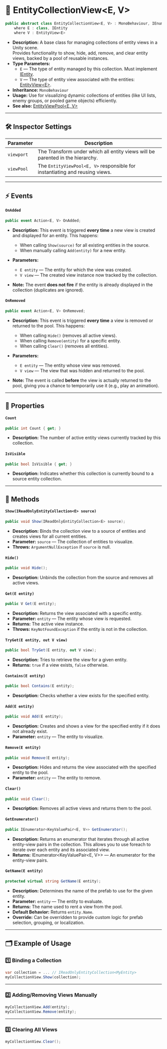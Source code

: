 # 🧩 EntityCollectionView<E, V>

```csharp
public abstract class EntityCollectionView<E, V> : MonoBehaviour, IEnumerable<KeyValuePair<E, V>>
    where E : class, IEntity
    where V : EntityView<E>
```

- **Description:** A base class for managing collections of entity views in a Unity scene.  
  Provides functionality to show, hide, add, remove, and clear entity views, backed by a pool of reusable instances.
- **Type Parameters:**
    - `E` — The type of entity managed by this collection. Must implement [IEntity](../Entities/IEntity.md).
    - `V` — The type of entity view associated with the entities: [EntityView\<E>](EntityView%601.md).
- **Inheritance:** `MonoBehaviour`
- **Usage:** Use for visualizing dynamic collections of entities (like UI lists, enemy groups, or pooled game objects)
  efficiently.
- **See also:** [EntityViewPool<E, V>](EntityViewPool%601.md)

---

## 🛠 Inspector Settings

| Parameter  | Description                                                                   |
|------------|-------------------------------------------------------------------------------|
| `viewport` | The Transform under which all entity views will be parented in the hierarchy. |
| `viewPool` | The `EntityViewPool<E, V>` responsible for instantiating and reusing views.   |

---

## ⚡ Events

#### `OnAdded`

```csharp  
public event Action<E, V> OnAdded;  
```

- **Description:** This event is triggered **every time** a new view is created and displayed for an entity. This
  happens:
    - When calling `Show(source)` for all existing entities in the source.
    - When manually calling `Add(entity)` for a new entity.

- **Parameters:**
    - `E entity` — The entity for which the view was created.
    - `V view` — The created view instance now tracked by the collection.
- **Note:** The event **does not fire** if the entity is already displayed in the collection (duplicates are ignored).

#### `OnRemoved`

```csharp
public event Action<E, V> OnRemoved;  
```

- **Description:** This event is triggered **every time** a view is removed or returned to the pool. This happens:
    - When calling `Hide()` (removes all active views).
    - When calling `Remove(entity)` for a specific entity.
    - When calling `Clear()` (removes all entities).

- **Parameters:**
    - `E entity` — The entity whose view was removed.
    - `V view` — The view that was hidden and returned to the pool.

- **Note:** The event is called **before** the view is actually returned to the pool, giving you a chance to temporarily
  use it (e.g., play an animation).

---

## 🔑 Properties

#### `Count`

```csharp
public int Count { get; }
```

- **Description:** The number of active entity views currently tracked by this collection.

#### `IsVisible`

```csharp
public bool IsVisible { get; }
```

- **Description:** Indicates whether this collection is currently bound to a source entity collection.

---

## 🏹 Methods

#### `Show(IReadOnlyEntityCollection<E> source)`

```csharp
public void Show(IReadOnlyEntityCollection<E> source);
```

- **Description:** Binds the collection view to a source of entities and creates views for all current entities.
- **Parameter:** `source` — The collection of entities to visualize.
- **Throws:** `ArgumentNullException` if `source` is null.

#### `Hide()`

```csharp
public void Hide();
```

- **Description:** Unbinds the collection from the source and removes all active views.

#### `Get(E entity)`

```csharp
public V Get(E entity);
```

- **Description:** Returns the view associated with a specific entity.
- **Parameter:** `entity` — The entity whose view is requested.
- **Returns:** The active view instance.
- **Throws:** `KeyNotFoundException` if the entity is not in the collection.

#### `TryGet(E entity, out V view)`

```csharp
public bool TryGet(E entity, out V view);
```

- **Description:** Tries to retrieve the view for a given entity.
- **Returns:** `true` if a view exists, `false` otherwise.

#### `Contains(E entity)`

```csharp
public bool Contains(E entity);
```

- **Description:** Checks whether a view exists for the specified entity.

#### `Add(E entity)`

```csharp
public void Add(E entity);
```

- **Description:** Creates and shows a view for the specified entity if it does not already exist.
- **Parameter:** `entity` — The entity to visualize.

#### `Remove(E entity)`

```csharp
public void Remove(E entity);
```

- **Description:** Hides and returns the view associated with the specified entity to the pool.
- **Parameter:** `entity` — The entity to remove.

#### `Clear()`

```csharp
public void Clear();
```

- **Description:** Removes all active views and returns them to the pool.

#### `GetEnumerator()`

```csharp
public IEnumerator<KeyValuePair<E, V>> GetEnumerator();
```

- **Description:** Returns an enumerator that iterates through all active entity-view pairs in the collection.
  This allows you to use foreach to iterate over each entity and its associated view.
- **Returns:** IEnumerator<KeyValuePair<E, V>> — An enumerator for the entity-view pairs.

#### `GetName(E entity)`

```csharp
protected virtual string GetName(E entity);
```

- **Description:** Determines the name of the prefab to use for the given entity.
- **Parameter:** `entity` — The entity to evaluate.
- **Returns:** The name used to rent a view from the pool.
- **Default Behavior:** Returns `entity.Name`.
- **Override:** Can be overridden to provide custom logic for prefab selection, grouping, or localization.

---

## 🗂 Example of Usage

### 1️⃣ Binding a Collection

```csharp
var collection = ... // IReadOnlyEntityCollection<MyEntity>
myCollectionView.Show(collection);
```

---

### 2️⃣ Adding/Removing Views Manually

```csharp
myCollectionView.Add(entity);
myCollectionView.Remove(entity);
```

---

### 3️⃣ Clearing All Views

```csharp
myCollectionView.Clear();
```
